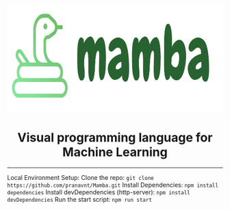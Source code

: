 <p align="center">
  <img width="3.0813253012*2.5" height="250" src="src/assets/readme_logo.png">
  <h1 align="center">Visual programming language for Machine Learning</h1>
</p>
<hr>

Local Environment Setup:
Clone the repo:
`git clone https://github.com/pranavnt/Mamba.git`
Install Dependencies:
`npm install dependencies`
Install devDependencies (http-server):
`npm install devDependencies`
Run the start script:
`npm run start`

